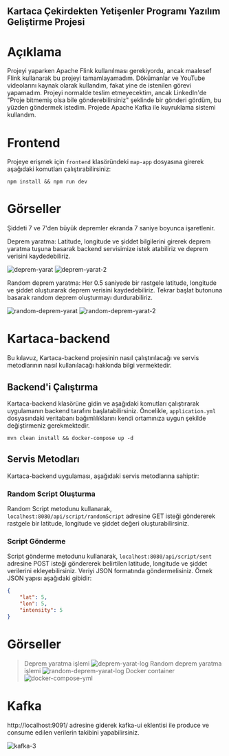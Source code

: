 ## Kartaca Çekirdekten Yetişenler Programı Yazılım Geliştirme Projesi

# Açıklama 
Projeyi yaparken Apache Flink kullanılması gerekiyordu, ancak maalesef Flink kullanarak bu projeyi tamamlayamadım. Dökümanlar ve YouTube videolarını kaynak olarak kullandım, fakat yine de istenilen görevi yapamadım. Projeyi normalde teslim etmeyecektim, ancak LinkedIn'de "Proje bitmemiş olsa bile gönderebilirsiniz" şeklinde bir gönderi gördüm, bu yüzden göndermek istedim. Projede Apache Kafka ile kuyruklama sistemi kullandım.

# Frontend

Projeye erişmek için `frontend` klasöründeki `map-app` dosyasına girerek aşağıdaki komutları çalıştırabilirsiniz:
```
npm install && npm run dev
```


# Görseller 
Şiddeti 7 ve 7'den büyük depremler ekranda 7 saniye boyunca işaretlenir.

Deprem yaratma: Latitude, longitude ve şiddet bilgilerini girerek deprem yaratma tuşuna basarak backend servisimize istek atabiliriz ve deprem verisini kaydedebiliriz.

![deprem-yarat](https://github.com/KadirAksoy/kartaca-task/assets/90133005/07080118-10ca-4ee4-9211-a671452f187f)
![deprem-yarat-2](https://github.com/KadirAksoy/kartaca-task/assets/90133005/7c0ec7dc-dc0d-438c-a59a-e5cb074bac0e)

Random deprem yaratma: Her 0.5 saniyede bir rastgele latitude, longitude ve şiddet oluşturarak deprem verisini kaydedebiliriz. Tekrar başlat butonuna basarak random deprem oluşturmayı durdurabiliriz.

![random-deprem-yarat](https://github.com/KadirAksoy/kartaca-task/assets/90133005/821dde1f-3729-4b72-aed6-fdd343c6d63e)
![random-deprem-yarat-2](https://github.com/KadirAksoy/kartaca-task/assets/90133005/c0a22f92-5a60-4d6a-a30f-58e8746bbb92) 




# Kartaca-backend 

Bu kılavuz, Kartaca-backend projesinin nasıl çalıştırılacağı ve servis metodlarının nasıl kullanılacağı hakkında bilgi vermektedir.

## Backend'i Çalıştırma

Kartaca-backend klasörüne gidin ve aşağıdaki komutları çalıştırarak uygulamanın backend tarafını başlatabilirsiniz. Öncelikle, `application.yml` dosyasındaki veritabanı bağımlılıklarını kendi ortamınıza uygun şekilde değiştirmeniz gerekmektedir.
```
mvn clean install && docker-compose up -d
```


## Servis Metodları

Kartaca-backend uygulaması, aşağıdaki servis metodlarına sahiptir:

### Random Script Oluşturma

Random Script metodunu kullanarak, `localhost:8080/api/script/randomScript` adresine GET isteği göndererek rastgele bir latitude, longitude ve şiddet değeri oluşturabilirsiniz.

### Script Gönderme

Script gönderme metodunu kullanarak, `localhost:8080/api/script/sent` adresine POST isteği göndererek belirtilen latitude, longitude ve şiddet verilerini ekleyebilirsiniz. Veriyi JSON formatında göndermelisiniz. Örnek JSON yapısı aşağıdaki gibidir:

```json
{
    "lat": 5,
    "lon": 5,
    "intensity": 5
}
```

# Görseller

>Deprem yaratma işlemi
![deprem-yarat-log](https://github.com/KadirAksoy/kartaca-task/assets/90133005/539209af-f618-46dd-889c-e4e3471a3e26)
>Random deprem yaratma işlemi
![random-deprem-yarat-log](https://github.com/KadirAksoy/kartaca-task/assets/90133005/5a6e35ba-ae40-4da6-9793-f7bc63d34c01)
>Docker container 
![docker-compose-yml](https://github.com/KadirAksoy/kartaca-task/assets/90133005/f783536c-cc67-4963-bb40-ad7febdb7eab)


# Kafka
http://localhost:9091/  adresine giderek kafka-ui eklentisi ile produce ve consume edilen verilerin takibini yapabilirsiniz.



![kafka-3](https://github.com/KadirAksoy/kartaca-task/assets/90133005/357805d1-e0a1-4637-8d12-3adbf745289d)


